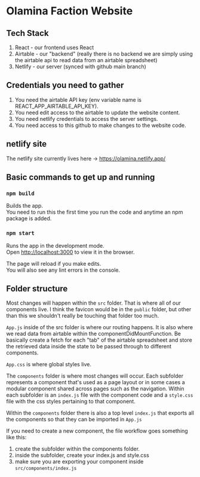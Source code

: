 
# Olamina Faction Website

## Tech Stack
1. React - our frontend uses React
2. Airtable - our "backend" (really there is no backend we are simply using the airtable api to read data from an airtable spreadsheet)
3. Netlify - our server (synced with github main branch)

## Credentials you need to gather 
1. You need the airtable API key (env variable name is REACT_APP_AIRTABLE_API_KEY).
2. You need edit access to the airtable to update the website content.
3. You need netlify credentials to access the server settings.
4. You need access to this github to make changes to the website code. 

## netlify site 
The netlify site currently lives here -> https://olamina.netlify.app/

## Basic commands to get up and running 

### `npm build`

Builds the app.\
You need to run this the first time you run the code and anytime an npm package is added.

### `npm start`

Runs the app in the development mode.\
Open [http://localhost:3000](http://localhost:3000) to view it in the browser.

The page will reload if you make edits.\
You will also see any lint errors in the console.

## Folder structure 

Most changes will happen within the `src` folder. That is where all of our components live. I think the favicon would be in the `public` folder, but other than this we shouldn't really be touching that folder too much.

`App.js` inside of the src folder is where our routing happens. It is also where we read data from airtable within the componentDidMountFunction. Be basically create a fetch for each "tab" of the airtable spreadsheet and store the retrieved data inside the state to be passed through to different components. 

`App.css` is where global styles live.

The `components` folder is where most changes will occur. Each subfolder represents a component that's used as a page layout or in some cases a modular component shared across pages such as the navigation. Within each subfolder is an `index.js` file with the component code and a `style.css` file with the css styles pertaining to that component.

Within the `components` folder there is also a top level `index.js` that exports all the components so that they can be imported in `App.js`

If you need to create a new component, the file workflow goes something like this: 
1. create the subfolder within the components folder.
2. inside the subfolder, create your index.js and style.css
3. make sure you are exporting your component inside `src/components/index.js`

